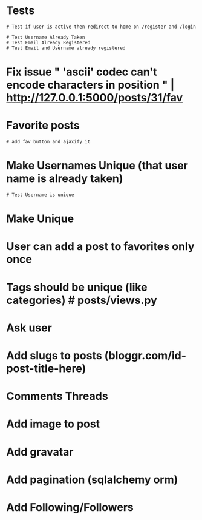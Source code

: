 # Tests
    # Test if user is active then redirect to home on /register and /login

    # Test Username Already Taken
    # Test Email Already Registered 
    # Test Email and Username already registered

# Fix issue " 'ascii' codec can't encode characters in position " | http://127.0.0.1:5000/posts/31/fav

# Favorite posts
    # add fav button and ajaxify it

# Make Usernames Unique (that user name is already taken)
    # Test Username is unique

# Make Unique

# User can add a post to favorites only once

# Tags should be unique (like categories) # posts/views.py

# Ask user

# Add slugs to posts (bloggr.com/id-post-title-here)

# Comments Threads

# Add image to post

# Add gravatar

# Add pagination (sqlalchemy orm)

# Add Following/Followers
